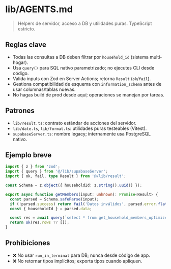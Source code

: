 # lib/AGENTS.md

> Helpers de servidor, acceso a DB y utilidades puras. TypeScript estricto.

## Reglas clave

- Todas las consultas a DB deben filtrar por `household_id` (sistema multi-hogar).
- Usa `query()` para SQL nativo parametrizado; no ejecutes CLI desde código.
- Valida inputs con Zod en Server Actions; retorna `Result` (`ok`/`fail`).
- Gestiona compatibilidad de esquema con `information_schema` antes de usar columnas/tablas nuevas.
- No hagas build de prod desde aquí; operaciones se manejan por tareas.

## Patrones

- `lib/result.ts`: contrato estándar de acciones del servidor.
- `lib/date.ts`, `lib/format.ts`: utilidades puras testeables (Vitest).
- `supabaseServer.ts`: nombre legacy; internamente usa PostgreSQL nativo.

## Ejemplo breve

```ts
import { z } from 'zod';
import { query } from '@/lib/supabaseServer';
import { ok, fail, type Result } from '@/lib/result';

const Schema = z.object({ householdId: z.string().uuid() });

export async function getMembers(input: unknown): Promise<Result> {
  const parsed = Schema.safeParse(input);
  if (!parsed.success) return fail('Datos inválidos', parsed.error.flatten().fieldErrors);
  const { householdId } = parsed.data;

  const res = await query(`select * from get_household_members_optimized($1)`, [householdId]);
  return ok(res.rows ?? []);
}
```

## Prohibiciones

- ❌ No usar `run_in_terminal` para DB; nunca desde código de app.
- ❌ No retornar tipos implícitos; exporta tipos cuando apliquen.
